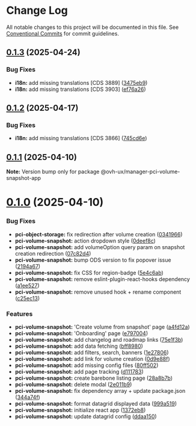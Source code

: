 # Change Log

All notable changes to this project will be documented in this file.
See [Conventional Commits](https://conventionalcommits.org) for commit guidelines.

## [0.1.3](https://github.com/ovh/manager/compare/@ovh-ux/manager-pci-volume-snapshot-app@0.1.2...@ovh-ux/manager-pci-volume-snapshot-app@0.1.3) (2025-04-24)


### Bug Fixes

* **i18n:** add missing translations [CDS 3889] ([3475eb9](https://github.com/ovh/manager/commit/3475eb9a4c16b4efdf870ccdc1fc2252e15178e2))
* **i18n:** add missing translations [CDS 3903] ([ef76a26](https://github.com/ovh/manager/commit/ef76a26dfc5de9ca2511032eb9f0b37f1ef66b59))





## [0.1.2](https://github.com/ovh/manager/compare/@ovh-ux/manager-pci-volume-snapshot-app@0.1.1...@ovh-ux/manager-pci-volume-snapshot-app@0.1.2) (2025-04-17)


### Bug Fixes

* **i18n:** add missing translations [CDS 3866] ([745cd6e](https://github.com/ovh/manager/commit/745cd6ef5993c4af4390efa6b4bf7eccd58d2198))





## [0.1.1](https://github.com/ovh/manager/compare/@ovh-ux/manager-pci-volume-snapshot-app@0.1.0...@ovh-ux/manager-pci-volume-snapshot-app@0.1.1) (2025-04-10)

**Note:** Version bump only for package @ovh-ux/manager-pci-volume-snapshot-app





# [0.1.0](https://github.com/ovh/manager/compare/@ovh-ux/manager-pci-volume-snapshot-app@0.0.0...@ovh-ux/manager-pci-volume-snapshot-app@0.1.0) (2025-04-10)


### Bug Fixes

* **pci-object-storage:** fix redirection after volume creation ([0341966](https://github.com/ovh/manager/commit/034196676d5845dda351e1eb26a680a18df23550))
* **pci-volume-snapshot:** action dropdown style ([0deef8c](https://github.com/ovh/manager/commit/0deef8cef9095b1c02a99b7b0c7c192b5d5204b2))
* **pci-volume-snapshot:** add volumeOption query param on snapshot creation redirection ([07c82d4](https://github.com/ovh/manager/commit/07c82d400a6066e4d0469e7bdd6baa4e7f230879))
* **pci-volume-snapshot:** bump ODS version to fix popover issue ([2194a67](https://github.com/ovh/manager/commit/2194a670fa94e238a2951db22e7b09fa461459ba))
* **pci-volume-snapshot:** fix CSS for region-badge ([5e4c6ab](https://github.com/ovh/manager/commit/5e4c6aba0f7df5b5e7b8b8ae273de41fc6a37b55))
* **pci-volume-snapshot:** remove eslint-plugin-react-hooks dependency ([a1ee527](https://github.com/ovh/manager/commit/a1ee527f342ec24c9ba9a175d285ee6125c2a421))
* **pci-volume-snapshot:** remove unused hook + rename component ([c25ec13](https://github.com/ovh/manager/commit/c25ec135d0f8fb2439aa1557acedec728d98c898))


### Features

* **pci-volume-snapshot:** 'Create volume from snapshot' page ([a4fd12a](https://github.com/ovh/manager/commit/a4fd12ae1a2ec086bb851add6ef9da90d8214104))
* **pci-volume-snapshot:** 'Onboarding' page ([e797004](https://github.com/ovh/manager/commit/e79700449a48dfeacaec0987a3ce0b16e7ea61aa))
* **pci-volume-snapshot:** add changelog and roadmap links ([75e1f3b](https://github.com/ovh/manager/commit/75e1f3b0f079518ff3fe714bbf285fce54acea0b))
* **pci-volume-snapshot:** add data fetching ([bff8980](https://github.com/ovh/manager/commit/bff8980a7369579a5ad6a918107afddfc89623a3))
* **pci-volume-snapshot:** add filters, search, banners ([1e27806](https://github.com/ovh/manager/commit/1e278067b58ca31135ebacb35e33da705429dc67))
* **pci-volume-snapshot:** add link for volume creation ([0d9e88f](https://github.com/ovh/manager/commit/0d9e88f5ae5339f3001e10ed5a0759c453b82539))
* **pci-volume-snapshot:** add missing config files ([80ff502](https://github.com/ovh/manager/commit/80ff502bed4ad6e2a3f493c235cfac0f5d9b83c3))
* **pci-volume-snapshot:** add page tracking ([d111783](https://github.com/ovh/manager/commit/d111783405e5d50d94f6d85563da0d7c5fdc4d9a))
* **pci-volume-snapshot:** create barebone listing page ([28a8b7b](https://github.com/ovh/manager/commit/28a8b7b71cb837a06622ac8524cdfd3131335010))
* **pci-volume-snapshot:** delete modal ([2e011b9](https://github.com/ovh/manager/commit/2e011b91e6dc060650f8afb32574d84b1ce8bbe6))
* **pci-volume-snapshot:** fix dependency array + update package.json ([344a74f](https://github.com/ovh/manager/commit/344a74f740981464771f3410f5be4f7ef8c643d2))
* **pci-volume-snapshot:** format datagrid displayed data ([999a519](https://github.com/ovh/manager/commit/999a51906ebf30b551cce7dd1cc3c9cf419de1e5))
* **pci-volume-snapshot:** initialize react app ([1372eb8](https://github.com/ovh/manager/commit/1372eb869d4569e81e60a60ccab0cd9ad137c872))
* **pci-volume-snapshot:** update datagrid config ([ddaa150](https://github.com/ovh/manager/commit/ddaa1507a20985cf060aab9f095d1a4182292218))
